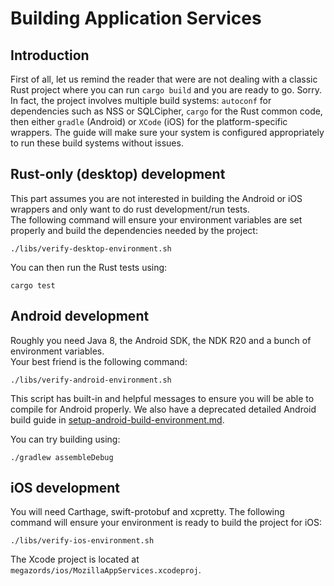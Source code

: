 # Building Application Services

## Introduction

First of all, let us remind the reader that were are not dealing with a classic Rust project where you can run `cargo build` and you are ready to go. Sorry.  
In fact, the project involves multiple build systems: `autoconf` for dependencies such as NSS or SQLCipher, `cargo` for the Rust common code, then either `gradle` (Android) or `XCode` (iOS) for the platform-specific wrappers.
The guide will make sure your system is configured appropriately to run these build systems without issues.

## Rust-only (desktop) development

This part assumes you are not interested in building the Android or iOS wrappers and only want to do rust development/run tests.  
The following command will ensure your environment variables are set properly and build the dependencies needed by the project:

```
./libs/verify-desktop-environment.sh
```

You can then run the Rust tests using:

```
cargo test
```

## Android development

Roughly you need Java 8, the Android SDK, the NDK R20 and a bunch of environment variables.  
Your best friend is the following command:

```
./libs/verify-android-environment.sh
````

This script has built-in and helpful messages to ensure you will be able to compile for Android properly.
We also have a deprecated detailed Android build guide in [setup-android-build-environment.md](howtos/setup-android-build-environment.md).

You can try building using:

```
./gradlew assembleDebug
```

## iOS development

You will need Carthage, swift-protobuf and xcpretty.
The following command will ensure your environment is ready to build the project for iOS:

```
./libs/verify-ios-environment.sh
````

The Xcode project is located at `megazords/ios/MozillaAppServices.xcodeproj`.
